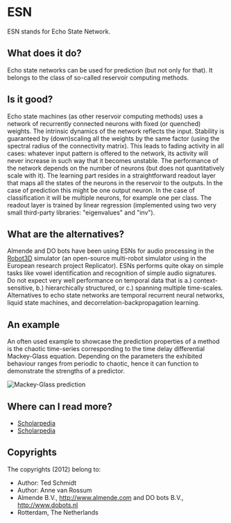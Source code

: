 <!-- Uses markdown syntax for neat display at github -->

# ESN
ESN stands for Echo State Network.

## What does it do?
Echo state networks can be used for prediction (but not only for that). It belongs to the class of so-called reservoir computing methods. 

## Is it good?
Echo state machines (as other reservoir computing methods) uses a network of recurrently connected neurons with fixed (or quenched) weights. The intrinsic dynamics of the network reflects the input. Stability is guaranteed by (down)scaling all the weights by the same factor (using the spectral radius of the connectivity matrix). This leads to fading activity in all cases: whatever input pattern is offered to the network, its activity will never increase in such way that it becomes unstable. The performance of the network depends on the number of neurons (but does not quantitatively scale with it). The learning part resides in a straightforward readout layer that maps all the states of the neurons in the reservoir to the outputs. In the case of prediction this might be one output neuron. In the case of classification it will be multiple neurons, for example one per class. The readout layer is trained by linear regression (implemented using two very small third-party libraries: "eigenvalues" and "inv").

## What are the alternatives?
Almende and DO bots have been using ESNs for audio processing in the [Robot3D](https://launchpad.net/robot3d) simulator (an open-source multi-robot simulator using in the European research project Replicator). ESNs performs quite okay on simple tasks like vowel identification and recognition of simple audio signatures. Do not expect very well performance on temporal data that is a.) context-sensitive, b.) hierarchically structured, or c.) spanning multiple time-scales. Alternatives to echo state networks are temporal recurrent neural networks, liquid state machines, and decorrelation-backpropagation learning.

## An example
An often used example to showcase the prediction properties of a method is the chaotic time-series corresponding to the time delay differential Mackey-Glass equation. Depending on the parameters the exhibited behaviour ranges from periodic to chaotic, hence it can function to demonstrate the strengths of a predictor.

![Mackey-Glass prediction](https://github.com/mrquincle/esn/raw/master/doc/mackey_glass.png "Mackey-Glass time series prediction")

## Where can I read more?
* [Scholarpedia](http://www.scholarpedia.org/article/Echo_state_network)
* [Scholarpedia](http://www.scholarpedia.org/article/Mackey-Glass_equation)

## Copyrights
The copyrights (2012) belong to:

- Author: Ted Schmidt
- Author: Anne van Rossum
- Almende B.V., http://www.almende.com and DO bots B.V., http://www.dobots.nl
- Rotterdam, The Netherlands
